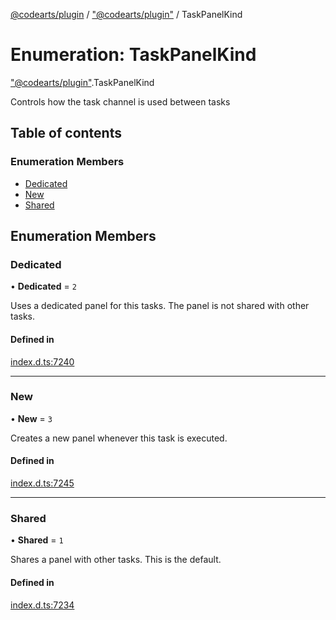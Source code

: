 [@codearts/plugin](../README.md) / ["@codearts/plugin"](../modules/_codearts_plugin_.md) / TaskPanelKind

# Enumeration: TaskPanelKind

["@codearts/plugin"](../modules/_codearts_plugin_.md).TaskPanelKind

Controls how the task channel is used between tasks

## Table of contents

### Enumeration Members

- [Dedicated](codearts_plugin_.TaskPanelKind.md#dedicated)
- [New](codearts_plugin_.TaskPanelKind.md#new)
- [Shared](codearts_plugin_.TaskPanelKind.md#shared)

## Enumeration Members

### Dedicated

• **Dedicated** = ``2``

Uses a dedicated panel for this tasks. The panel is not
shared with other tasks.

#### Defined in

[index.d.ts:7240](https://github.com/shuyaqian/cloudide-plugin-api/blob/3fbdd11/index.d.ts#L7240)

___

### New

• **New** = ``3``

Creates a new panel whenever this task is executed.

#### Defined in

[index.d.ts:7245](https://github.com/shuyaqian/cloudide-plugin-api/blob/3fbdd11/index.d.ts#L7245)

___

### Shared

• **Shared** = ``1``

Shares a panel with other tasks. This is the default.

#### Defined in

[index.d.ts:7234](https://github.com/shuyaqian/cloudide-plugin-api/blob/3fbdd11/index.d.ts#L7234)
